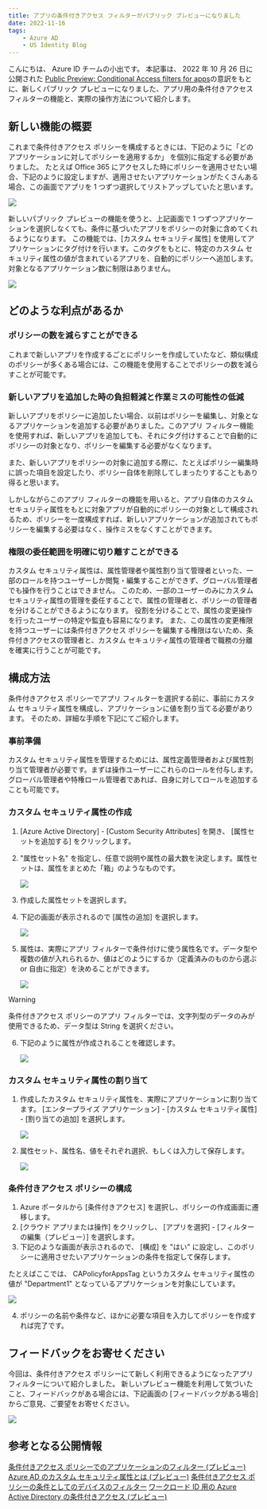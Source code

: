 ```yaml
---
title: アプリの条件付きアクセス フィルターがパブリック プレビューになりました
date: 2022-11-16
tags:
    - Azure AD
    - US Identity Blog
---
```




こんにちは、 Azure ID チームの小出です。
本記事は、 2022 年 10 月 26 日に公開された [Public Preview: Conditional Access filters for apps](https://techcommunity.microsoft.com/t5/microsoft-entra-azure-ad-blog/public-preview-conditional-access-filters-for-apps/ba-p/2365680)の意訳をもとに、新しくパブリック プレビューになりました、アプリ用の条件付きアクセス フィルターの機能と、実際の操作方法について紹介します。


## 新しい機能の概要

これまで条件付きアクセス ポリシーを構成するときには、下記のように「どのアプリケーションに対してポリシーを適用するか」 を個別に指定する必要がありました。
たとえば Office 365 にアクセスした時にポリシーを適用させたい場合、下記のように設定しますが、適用させたいアプリケーションがたくさんある場合、この画面でアプリを 1 つずつ選択してリストアップしていたと思います。

![](./ca-filter-for-apps/ca-filter-for-apps1.png)



新しいパブリック プレビューの機能を使うと、上記画面で 1 つずつアプリケーションを選択しなくても、条件に基づいたアプリをポリシーの対象に含めてくれるようになります。
この機能では、[カスタム セキュリティ属性] を使用してアプリケーションにタグ付けを行います。このタグをもとに、特定のカスタム セキュリティ属性の値が含まれているアプリを、自動的にポリシーへ追加します。対象となるアプリケーション数に制限はありません。

![](./ca-filter-for-apps/ca-filter-for-apps2.png)


## どのような利点があるか

### ポリシーの数を減らすことができる
これまで新しいアプリを作成するごとにポリシーを作成していたなど、類似構成のポリシーが多くある場合には、この機能を使用することでポリシーの数を減らすことが可能です。

### 新しいアプリを追加した時の負担軽減と作業ミスの可能性の低減
新しいアプリをポリシーに追加したい場合、以前はポリシーを編集し、対象となるアプリケーションを追加する必要がありました。このアプリ フィルター機能を使用すれば、新しいアプリを追加しても、それにタグ付けすることで自動的にポリシーの対象となり、ポリシーを編集する必要がなくなります。

また、新しいアプリをポリシーの対象に追加する際に、たとえばポリシー編集時に誤った項目を設定したり、ポリシー自体を削除してしまったりすることもあり得ると思います。

しかしながらこのアプリ フィルターの機能を用いると、アプリ自体のカスタム セキュリティ属性をもとに対象アプリが自動的にポリシーの対象として構成されるため、ポリシーを一度構成すれば、新しいアプリケーションが追加されてもポリシーを編集する必要はなく、操作ミスをなくすことができます。

### 権限の委任範囲を明確に切り離すことができる
カスタム セキュリティ属性は、属性管理者や属性割り当て管理者といった、一部のロールを持つユーザーしか閲覧・編集することができず、グローバル管理者でも操作を行うことはできません。
このため、一部のユーザーのみにカスタム セキュリティ属性の管理を委任することで、属性の管理者と、ポリシーの管理者を分けることができるようになります。
役割を分けることで、属性の変更操作を行ったユーザーの特定や監査も容易になります。
また、この属性の変更権限を持つユーザーには条件付きアクセス ポリシーを編集する権限はないため、条件付きアクセスの管理者と、カスタム セキュリティ属性の管理者で職務の分離を確実に行うことが可能です。 

## 構成方法

条件付きアクセス ポリシーでアプリ フィルターを選択する前に、事前にカスタム セキュリティ属性を構成し、アプリケーションに値を割り当てる必要があります。
そのため、詳細な手順を下記にてご紹介します。

### 事前準備

カスタム セキュリティ属性を管理するためには、属性定義管理者および属性割り当て管理者が必要です。まずは操作ユーザーにこれらのロールを付与します。
グローバル管理者や特権ロール管理者であれば、自身に対してロールを追加することも可能です。

### カスタム セキュリティ属性の作成

1. [Azure Active Directory] - [Custom Security Attributes] を開き、 [属性セットを追加する] をクリックします。
2. "属性セット名" を指定し、任意で説明や属性の最大数を決定します。属性セットは、属性をまとめた「箱」のようなものです。

    ![](./ca-filter-for-apps/ca-filter-for-apps3.png)

3. 作成した属性セットを選択します。
4. 下記の画面が表示されるので [属性の追加] を選択します。

    ![](./ca-filter-for-apps/ca-filter-for-apps4.png)

5. 属性は、実際にアプリ フィルターで条件付けに使う属性名です。データ型や複数の値が入れられるか、値はどのようにするか（定義済みのものから選ぶ or 自由に指定）を決めることができます。

    ![](./ca-filter-for-apps/ca-filter-for-apps5.png)

> [!WARNING]
> 条件付きアクセス ポリシーのアプリ フィルターでは、文字列型のデータのみが使用できるため、データ型は String を選択ください。


6. 下記のように属性が作成されることを確認します。


    ![](./ca-filter-for-apps/ca-filter-for-apps6.png)

### カスタム セキュリティ属性の割り当て

1. 作成したカスタム セキュリティ属性を、実際にアプリケーションに割り当てます。 [エンタープライズ アプリケーション] - [カスタム セキュリティ属性] - [割り当ての追加] を選択します。

    ![](./ca-filter-for-apps/ca-filter-for-apps7.png)

2. 属性セット、属性名、値をそれぞれ選択、もしくは入力して保存します。

    ![](./ca-filter-for-apps/ca-filter-for-apps8.png)

### 条件付きアクセス ポリシーの構成

1. Azure ポータルから [条件付きアクセス] を選択し、ポリシーの作成画面に遷移します。
2. [クラウド アプリまたは操作] をクリックし、 [アプリを選択] - [フィルターの編集（プレビュー）] を選択します。
3. 下記のような画面が表示されるので、 [構成] を "はい" に設定し、このポリシーに適用させたいアプリケーションの条件を指定して保存します。

たとえばここでは、 CAPolicyforAppsTag というカスタム セキュリティ属性の値が "Department1" となっているアプリケーションを対象にしています。

  ![](./ca-filter-for-apps/ca-filter-for-apps9.png)

4. ポリシーの名前や条件など、ほかに必要な項目を入力してポリシーを作成すれば完了です。


## フィードバックをお寄せください

今回は、条件付きアクセス ポリシーにて新しく利用できるようになったアプリ フィルターについて紹介しました。
新しいプレビュー機能を利用して気づいたこと、フィードバックがある場合には、下記画面の [フィードバックがある場合] からご意見、ご要望をお寄せください。

  ![](./ca-filter-for-apps/ca-filter-for-apps10.png)

## 参考となる公開情報
[条件付きアクセス ポリシーでのアプリケーションのフィルター (プレビュー)](https://learn.microsoft.com/ja-jp/azure/active-directory/conditional-access/concept-filter-for-applications)
[Azure AD のカスタム セキュリティ属性とは (プレビュー)](https://learn.microsoft.com/ja-jp/azure/active-directory/fundamentals/custom-security-attributes-overview)
[条件付きアクセス ポリシーの条件としてのデバイスのフィルター](https://learn.microsoft.com/ja-jp/azure/active-directory/conditional-access/concept-condition-filters-for-devices)
[ワークロード ID 用の Azure Active Directory の条件付きアクセス (プレビュー)](https://learn.microsoft.com/ja-jp/azure/active-directory/conditional-access/workload-identity)
